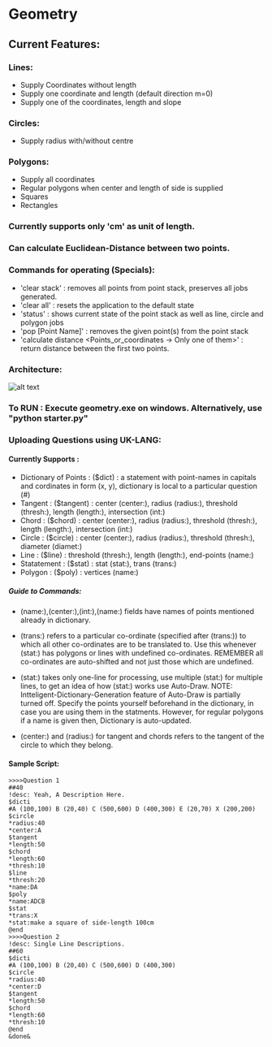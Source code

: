 # Geometry

## Current Features:

### Lines:

* Supply Coordinates without length
* Supply one coordinate and length (default direction m=0)
* Supply one of the coordinates, length and slope

### Circles:

* Supply radius with/without centre

### Polygons:

* Supply all coordinates
* Regular polygons when center and length of side is supplied
* Squares
* Rectangles

### Currently supports only 'cm' as unit of length.

### Can calculate Euclidean-Distance between two points.

### Commands for operating (Specials):
* 'clear stack' : removes all points from point stack, preserves all jobs generated.
* 'clear all' : resets the application to the default state
* 'status' : shows current state of the point stack as well as line, circle and polygon jobs
* 'pop [Point Name]' : removes the given point(s) from the point stack
* 'calculate distance <Points_or_coordinates -> Only  one of them>' : return distance between the first two points.

### Architecture:
![alt text](https://firebasestorage.googleapis.com/v0/b/utkarshgx.appspot.com/o/images%2FGeometry.jpg?alt=media&token=6f660d61-6b06-4daf-865d-c3e624d034bd)

### To RUN : Execute geometry.exe on windows. Alternatively, use "python starter.py"

### Uploading Questions using UK-LANG:

#### Currently Supports :

* Dictionary of Points  : ($dict)       : a statement with point-names in capitals and cordinates in form (x, y), dictionary is local to a particular question (#)
* Tangent               : ($tangent)    : center (center:),     radius (radius:), threshold (thresh:), length (length:), intersection (int:)
* Chord                 : ($chord)      : center (center:),     radius (radius:), threshold (thresh:), length (length:), intersection (int:)
* Circle                : ($circle)     : center (center:),     radius (radius:), threshold (thresh:), diameter (diamet:)
* Line                  : ($line)       : threshold (thresh:),  length (length:), end-points (name:)
* Statatement           : ($stat)       : stat (stat:),         trans (trans:)
* Polygon               : ($poly)       : vertices (name:)

##### Guide to Commands:

* (name:),(center:),(int:),(name:) fields have names of points mentioned already in dictionary.

* (trans:) refers to a particular co-ordinate (specified after (trans:)) to which all other co-ordinates are to be translated to. Use this whenever (stat:) has polygons or lines with undefined co-ordinates. REMEMBER all co-ordinates are auto-shifted and not just those which are undefined.

* (stat:) takes only one-line for processing, use multiple (stat:) for multiple lines, to get an idea of how (stat:) works use Auto-Draw. NOTE: Intteligent-Dictionary-Generation feature of Auto-Draw is partially turned off. Specify the points yourself beforehand in the dictionary, in case you are using them in the statments. However, for regular polygons if a name is given then, Dictionary is auto-updated.

* (center:) and (radius:) for tangent and chords refers to the tangent of the circle to which they belong.

#### Sample Script:
```
>>>>Question 1
##40
!desc: Yeah, A Description Here.
$dicti
#A (100,100) B (20,40) C (500,600) D (400,300) E (20,70) X (200,200)
$circle
*radius:40
*center:A
$tangent
*length:50
$chord
*length:60
*thresh:10
$line
*thresh:20
*name:DA
$poly
*name:ADCB
$stat
*trans:X
*stat:make a square of side-length 100cm
@end
>>>>Question 2
!desc: Single Line Descriptions.
##60
$dicti
#A (100,100) B (20,40) C (500,600) D (400,300)
$circle
*radius:40
*center:D
$tangent
*length:50
$chord
*length:60
*thresh:10
@end
&done&
```